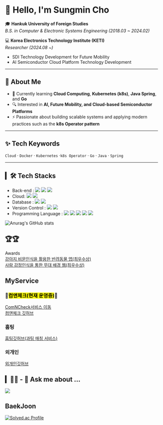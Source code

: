 <!--![slice](https://capsule-render.vercel.app/api?type=slice&color=auto&height=200&text=%20WELCOME👋&fontAlign=70&rotate=13&fontAlignY=25&desc=sungmin's%20GitHub&descAlign=70.&descAlignY=44) -->
# 👋 Hello, I'm **Sungmin Cho**  

🎓 **Hankuk University of Foreign Studies**  
_B.S. in Computer & Electronic Systems Engineering (2018.03 ~ 2024.02)_  

💻 **Korea Electronics Technology Institute (KETI)**  
_Researcher (2024.08 ~)_  
- SDI Technology Development for Future Mobility  
- AI Semiconductor Cloud Platform Technology Development  

---

## 🚀 About Me  
- 🌱 Currently learning **Cloud Computing**, **Kubernetes (k8s)**, **Java Spring**, and **Go**  
- 🔍 Interested in **AI, Future Mobility, and Cloud-based Semiconductor Platforms**  
- ⚡ Passionate about building scalable systems and applying modern practices such as the **k8s Operator pattern**  

---

## ✨ Tech Keywords  
`Cloud` · `Docker` · `Kubernetes` ·`k8s Operator` · `Go` · `Java` · `Spring`  

---

## ▎🛠 Tech Stacks
- Back-end : <span><img src="https://img.shields.io/badge/Spring_Boot-6DB33F?style=for-the-badge&logo=springboot&logoColor=white"/></span>
<span><img src="https://img.shields.io/badge/DJANGO-092E20?style=for-the-badge&logo=Django&logoColor=white"/></span>
<span><img src="https://img.shields.io/badge/Node.js-339933?style=for-the-badge&logo=Node.js&logoColor=white"/></span>
- Cloud: <span><img src="https://img.shields.io/badge/Docker-2496ED?style=for-the-badge&logo=Docker&logoColor=white"/></span>
<span><img src="https://img.shields.io/badge/Kubernetes-326CE5?style=for-the-badge&logo=Kubernetes&logoColor=white"/></span>
- Database : <span><img src="https://img.shields.io/badge/MySQL-4479A1?style=for-the-badge&logo=MySQL&logoColor=white"/></span>
<span><img src="https://img.shields.io/badge/MongoDB-47A248?style=for-the-badge&logo=MongoDB&logoColor=white"/></span><br/>
- Version Control : <span><img src="https://img.shields.io/badge/Git-f05032?style=for-the-badge&logo=git&logoColor=white"/></span>
<span><img src="https://img.shields.io/badge/GitHub-181717?style=for-the-badge&logo=github&logoColor=white"/></span>
- Programming Language : <span><img src="https://img.shields.io/badge/Java-ED8B00?style=for-the-badge&logo=openjdk&logoColor=white"/></span>
<span><img src="https://img.shields.io/badge/Python3-3776AB?style=for-the-badge&logo=python&logoColor=white"/></span>
<span><img src="https://img.shields.io/badge/JavaScript-F7DF1E?style=for-the-badge&logo=javascript&logoColor=black"/></span>
<span><img src="https://img.shields.io/badge/C-A8B9CC?style=for-the-badge&logo=c&logoColor=white"/></span>
<span><img src="https://img.shields.io/badge/C++-00599C?style=for-the-badge&logo=c++&logoColor=white"/></span>

![Anurag's GitHub stats](https://github-readme-stats-sand-six-91.vercel.app/api?username=sungmin306&show_icons=true&count_private=true&line_height=24&theme=material-palenight&hide=stars)
<!--![Top Langs](https://github-readme-stats.vercel.app/api/top-langs/?username=sungmin306&layout=compact&theme=material-palenight)-->

## 🏆🏆
<summary>Awards</summary>
  <a href="https://github.com/sungmin306/dognose_recognition_management_service">강아지 비문인식을 활용한 반려동물 앱(최우수상)</a><br>
  <a href="https://github.com/sungmin306/Avg26_Personal_Color_Performance">사람 감정인식을 통한 무대 배경 웹(최우수상)</a>



## MyService
### 🌱<mark>컴앤체크(현재 운영중)</mark>🌱
<!--![컴앤체크](https://img.shields.io/badge/컴앤체크-현재%20운영중-brightgreen) -->
<a href="https://www.comncheck.com">ComNCheck서비스 이동 </a><br>
<a href="https://github.com/sungmin306/ComNCheck-backend">컴앤체크 깃허브</a><br>
### 훕팅
<a href="https://github.com/sungmin306/hufting-back-end">훕팅깃허브(과팅 매칭 서비스)</a><br>
### 외개인
<a href="https://github.com/oegaein-project/oegaein-back-end">외개인깃허브</a><br>



## ▎🧑‍💻 - 💬 Ask me about ...
<a href="https://gongrogramming.tistory.com/"><img src="https://img.shields.io/badge/Blog-000000?style=for-the-badge&logo=Tistory&logoColor=white"/></a>

## BaekJoon
[![Solved.ac Profile](http://mazassumnida.wtf/api/v2/generate_badge?boj=chorapael)](https://solved.ac/chorapael/)
<!--![Footer](https://capsule-render.vercel.app/api?type=waving&color=auto&height=200&section=footer) -->
<!--
<div title="another03067@gmail.com">
<a href="https://mail.google.com/mail/u/0/?tab=rm&ogbl#inbox?compose=CllgCJvnrrXTcvDlJLgnDpQCXlcdPMkMCzxVnQHBlsZVRTJpNtmKHTbcQXRrQvtcfRfTHMksnjB"><img src="https://img.shields.io/badge/Gmail-D14836?style=for-the-badge&logo=gmail&logoColor=white"/></a> -->



<!--
BOJ RANKING
<br>
[![Solved.ac 프로필](http://mazassumnida.wtf/api/v2/generate_badge?boj=chorapael)](https://solved.ac/유저네임)
-->




<!--
## ▎🧑‍💻 Portfolio Notion
- ### [Sungmin-Cho](https://www.notion.so/s-study-blog-fc4593ee7c9d433f8220b428efb16f15?pvs=4)
-->




<!--
**sungmin306/sungmin306** is a ✨ _special_ ✨ repository because its `README.md` (this file) appears on your GitHub profile.

Here are some ideas to get you started:

- 🔭 I’m currently working on ...
- 🌱 I’m currently learning ...
- 👯 I’m looking to collaborate on ...
- 🤔 I’m looking for help with ...
- 💬 Ask me about ...
- 📫 How to reach me: ...
- 😄 Pronouns: ...
- ⚡ Fun fact: ...
-->
